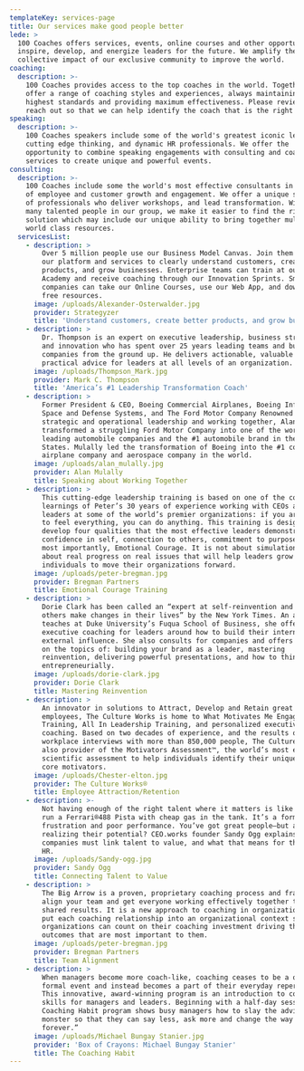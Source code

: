 ```yaml
---
templateKey: services-page
title: Our services make good people better
lede: >
  100 Coaches offers services, events, online courses and other opportunities to
  inspire, develop, and energize leaders for the future. We amplify the
  collective impact of our exclusive community to improve the world.
coaching:
  description: >-
    100 Coaches provides access to the top coaches in the world. Together we
    offer a range of coaching styles and experiences, always maintaining the
    highest standards and providing maximum effectiveness. Please review and
    reach out so that we can help identify the coach that is the right fit.
speaking:
  description: >-
    100 Coaches speakers include some of the world's greatest iconic leaders,
    cutting edge thinking, and dynamic HR professionals. We offer the
    opportunity to combine speaking engagements with consulting and coaching
    services to create unique and powerful events. 
consulting:
  description: >-
    100 Coaches include some the world's most effective consultants in all areas
    of employee and customer growth and engagement. We offer a unique spectrum
    of professionals who deliver workshops, and lead transformation. With so
    many talented people in our group, we make it easier to find the right
    solution which may include our unique ability to bring together multiple
    world class resources.
  servicesList:
    - description: >
        Over 5 million people use our Business Model Canvas. Join them by using
        our platform and services to clearly understand customers, create better
        products, and grow businesses. Enterprise teams can train at our Cloud
        Academy and receive coaching through our Innovation Sprints. Smaller
        companies can take our Online Courses, use our Web App, and download
        free resources.
      image: /uploads/Alexander-Osterwalder.jpg
      provider: Strategyzer
      title: 'Understand customers, create better products, and grow businesses'
    - description: >
        Dr. Thompson is an expert on executive leadership, business strategy,
        and innovation who has spent over 25 years leading teams and building
        companies from the ground up. He delivers actionable, valuable and
        practical advice for leaders at all levels of an organization. 
      image: /uploads/Thompson_Mark.jpg
      provider: Mark C. Thompson
      title: 'America’s #1 Leadership Transformation Coach'
    - description: >
        Former President & CEO, Boeing Commercial Airplanes, Boeing Information,
        Space and Defense Systems, and The Ford Motor Company Renowned for his
        strategic and operational leadership and working together, Alan Mulally
        transformed a struggling Ford Motor Company into one of the world’s
        leading automobile companies and the #1 automobile brand in the United
        States. Mulally led the transformation of Boeing into the #1 commercial
        airplane company and aerospace company in the world.
      image: /uploads/alan_mulally.jpg
      provider: Alan Mulally
      title: Speaking about Working Together
    - description: >
        This cutting-edge leadership training is based on one of the core
        learnings of Peter’s 30 years of experience working with CEOs and senior
        leaders at some of the world’s premier organizations: if you are willing
        to feel everything, you can do anything. This training is designed to
        develop four qualities that the most effective leaders demonstrate:
        confidence in self, connection to others, commitment to purpose, and
        most importantly, Emotional Courage. It is not about simulations. It’s
        about real progress on real issues that will help leaders grow as
        individuals to move their organizations forward.
      image: /uploads/peter-bregman.jpg
      provider: Bregman Partners
      title: Emotional Courage Training
    - description: >
        Dorie Clark has been called an “expert at self-reinvention and helping
        others make changes in their lives” by the New York Times. An author who
        teaches at Duke University’s Fuqua School of Business, she offers
        executive coaching for leaders around how to build their internal and
        external influence. She also consults for companies and offers workshops
        on the topics of: building your brand as a leader, mastering
        reinvention, delivering powerful presentations, and how to think more
        entrepreneurially.
      image: /uploads/dorie-clark.jpg
      provider: Dorie Clark
      title: Mastering Reinvention
    - description: >
        An innovator in solutions to Attract, Develop and Retain great
        employees, The Culture Works is home to What Motivates Me Engagement
        Training, All In Leadership Training, and personalized executive
        coaching. Based on two decades of experience, and the results of
        workplace interviews with more than 850,000 people, The Culture Works is
        also provider of the Motivators Assessment™, the world’s most extensive
        scientific assessment to help individuals identify their unique blend of
        core motivators.
      image: /uploads/Chester-elton.jpg
      provider: The Culture Works®
      title: Employee Attraction/Retention
    - description: >-
        Not having enough of the right talent where it matters is like trying to
        run a Ferrari®488 Pista with cheap gas in the tank. It’s a formula for
        frustration and poor performance. You’ve got great people—but are you
        realizing their potential? CEO.works founder Sandy Ogg explains why
        companies must link talent to value, and what that means for the role of
        HR.
      image: /uploads/Sandy-ogg.jpg
      provider: Sandy Ogg
      title: Connecting Talent to Value
    - description: >
        The Big Arrow is a proven, proprietary coaching process and framework to
        align your team and get everyone working effectively together to achieve
        shared results. It is a new approach to coaching in organizations that
        put each coaching relationship into an organizational context so
        organizations can count on their coaching investment driving the
        outcomes that are most important to them.
      image: /uploads/peter-bregman.jpg
      provider: Bregman Partners
      title: Team Alignment
    - description: >
        When managers become more coach-like, coaching ceases to be a one-off
        formal event and instead becomes a part of their everyday repertoire.
        This innovative, award-winning program is an introduction to coaching
        skills for managers and leaders. Beginning with a half-day session, The
        Coaching Habit program shows busy managers how to slay the advice
        monster so that they can say less, ask more and change the way they lead
        forever.”
      image: /uploads/Michael Bungay Stanier.jpg
      provider: 'Box of Crayons: Michael Bungay Stanier'
      title: The Coaching Habit
---
```


